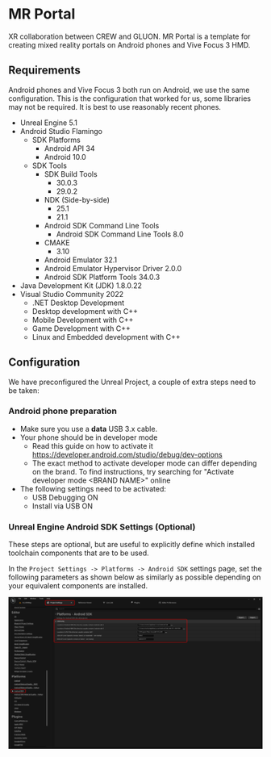 # MR Portal
XR collaboration between CREW and GLUON.
MR Portal is a template for creating mixed reality portals on Android phones and Vive Focus 3 HMD.

## Requirements
Android phones and Vive Focus 3 both run on Android, we use the same configuration.
This is the configuration that worked for us, some libraries may not be required.
It is best to use reasonably recent phones.

- Unreal Engine 5.1
- Android Studio Flamingo
  - SDK Platforms
    - Android API 34
    - Android 10.0
  - SDK Tools
    - SDK Build Tools
      - 30.0.3
      - 29.0.2
    - NDK (Side-by-side)
      - 25.1
      - 21.1
    - Android SDK Command Line Tools
      - Android SDK Command Line Tools 8.0
    - CMAKE
      - 3.10
    - Android Emulator 32.1
    - Android Emulator Hypervisor Driver 2.0.0
    - Android SDK Platform Tools 34.0.3
- Java Development Kit (JDK) 1.8.0.22
- Visual Studio Community 2022
  - .NET Desktop Development
  - Desktop development with C++
  - Mobile Development with C++
  - Game Development with C++
  - Linux and Embedded development with C++

## Configuration
We have preconfigured the Unreal Project, a couple of extra steps need to be taken:

### Android phone preparation
- Make sure you use a **data** USB 3.x cable.
- Your phone should be in developer mode 
  - Read this guide on how to activate it https://developer.android.com/studio/debug/dev-options
  - The exact method to activate developer mode can differ depending on the brand. To find instructions, try searching for "Activate developer mode \<BRAND NAME>" online 
- The following settings need to be activated: 
  - USB Debugging ON
  - Install via USB ON

### Unreal Engine Android SDK Settings (Optional)

These steps are optional, but are useful to explicitly define which installed toolchain components that are to be used.

In the `Project Settings -> Platforms -> Android SDK` settings page, set the following parameters as shown below as similarly as possible depending on your equivalent components are installed.

![](/_img/UE_AndroidSDKSettings.png)
